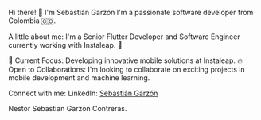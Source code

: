 Hi there! 👋 I'm Sebastián Garzón
I'm a passionate software developer from Colombia 🇨🇴.

A little about me:
I'm a Senior Flutter Developer and Software Engineer currently working with Instaleap. 🚀

🔭 Current Focus: Developing innovative mobile solutions at Instaleap.
🔥 Open to Collaborations: I'm looking to collaborate on exciting projects in mobile development and machine learning.

Connect with me:
LinkedIn: [Sebastián Garzón](https://www.linkedin.com/in/sebastiangarzonc/)

Nestor Sebastian Garzon Contreras.
